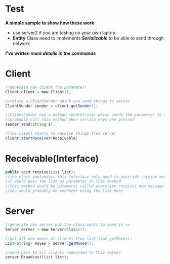 # Test
**A simple sample to show how these work**
* use server2 if you are testing on your own laptop
* **Entity** Class need to implements ***Serializable*** to be able to send through network

***I've written more details in the commands***




# Client

```java
//generate new client (no parameter)
Client client = new Client();

//return a ClientSender which can send things to server
ClientSender sender = client.getSender();

//ClientSender has a method send(String) which sends the parameter to server
//probably call this method when certain keys are pressed
sender.send(String s);

//the client starts to receive things from server
client.startReceiver(Receivable)

```

# Receivable(Interface)

```java
public void receive(List list);
//the class implements this interface only need to override receive method
//I would pass the list as parameter in this method
//this method would be automatic called everytime receives new message from server
//you would probably do renderer using the list here
```


# Server

```java
//generate new server put the class wants to send in <>
Server server = new Server<Class>();

//get all new moves of clients from last time getMoves()
List<String> moves = server.getMoves();

//send List to all clients connected to this server
server.Broadcast(List list);
```




